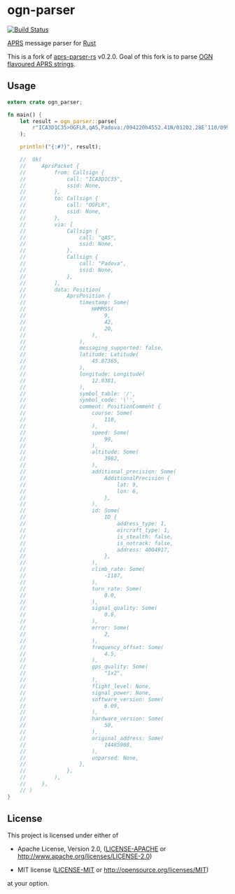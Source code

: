 
ogn-parser
==============================================================================

[![Build Status](https://travis-ci.org/Turbo87/aprs-parser-rs.svg?branch=master)](https://travis-ci.org/Turbo87/aprs-parser-rs)

[APRS] message parser for [Rust]

[APRS]: http://www.aprs.org/
[Rust]: https://www.rust-lang.org/

This is a fork of [aprs-parser-rs](https://github.com/Turbo87/aprs-parser-rs) v0.2.0.
Goal of this fork is to parse [OGN flavoured APRS strings](https://github.com/svoop/ogn_client-ruby/wiki/OGN-flavoured-APRS).

Usage
------------------------------------------------------------------------------

```rust
extern crate ogn_parser;

fn main() {
    let result = ogn_parser::parse(
        r"ICA3D1C35>OGFLR,qAS,Padova:/094220h4552.41N/01202.28E'110/099/A=003982 !W96! id053D1C35 -1187fpm +0.0rot 0.8dB 2e +4.5kHz gps1x2 s6.09 h32 rDD09D0"
    );

    println!("{:#?}", result);

    //  Ok(
    //     AprsPacket {
    //         from: Callsign {
    //             call: "ICA3D1C35",
    //             ssid: None,
    //         },
    //         to: Callsign {
    //             call: "OGFLR",
    //             ssid: None,
    //         },
    //         via: [
    //             Callsign {
    //                 call: "qAS",
    //                 ssid: None,
    //             },
    //             Callsign {
    //                 call: "Padova",
    //                 ssid: None,
    //             },
    //         ],
    //         data: Position(
    //             AprsPosition {
    //                 timestamp: Some(
    //                     HHMMSS(
    //                         9,
    //                         42,
    //                         20,
    //                     ),
    //                 ),
    //                 messaging_supported: false,
    //                 latitude: Latitude(
    //                     45.87365,
    //                 ),
    //                 longitude: Longitude(
    //                     12.0381,
    //                 ),
    //                 symbol_table: '/',
    //                 symbol_code: '\'',
    //                 comment: PositionComment {
    //                     course: Some(
    //                         110,
    //                     ),
    //                     speed: Some(
    //                         99,
    //                     ),
    //                     altitude: Some(
    //                         3982,
    //                     ),
    //                     additional_precision: Some(
    //                         AdditionalPrecision {
    //                             lat: 9,
    //                             lon: 6,
    //                         },
    //                     ),
    //                     id: Some(
    //                         ID {
    //                             address_type: 1,
    //                             aircraft_type: 1,
    //                             is_stealth: false,
    //                             is_notrack: false,
    //                             address: 4004917,
    //                         },
    //                     ),
    //                     climb_rate: Some(
    //                         -1187,
    //                     ),
    //                     turn_rate: Some(
    //                         0.0,
    //                     ),
    //                     signal_quality: Some(
    //                         0.8,
    //                     ),
    //                     error: Some(
    //                         2,
    //                     ),
    //                     frequency_offset: Some(
    //                         4.5,
    //                     ),
    //                     gps_quality: Some(
    //                         "1x2",
    //                     ),
    //                     flight_level: None,
    //                     signal_power: None,
    //                     software_version: Some(
    //                         6.09,
    //                     ),
    //                     hardware_version: Some(
    //                         50,
    //                     ),
    //                     original_address: Some(
    //                         14485968,
    //                     ),
    //                     unparsed: None,
    //                 },
    //             },
    //         ),
    //     },
    // )
}
```


License
------------------------------------------------------------------------------

This project is licensed under either of

 - Apache License, Version 2.0, ([LICENSE-APACHE](LICENSE-APACHE) or
   <http://www.apache.org/licenses/LICENSE-2.0>)
   
 - MIT license ([LICENSE-MIT](LICENSE-MIT) or
   <http://opensource.org/licenses/MIT>)

at your option.
